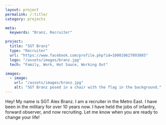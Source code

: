 ```yaml
---
layout: project
permalink: /:title/
category: projects

meta:
  keywords: "Branz, Recruiter"

project:
  title: "SGT Branz"
  type: "Recruiter"
  url: "https://www.facebook.com/profile.php?id=100010627093085"
  logo: "/assets/images/branz.jpg"
  tech: "Family, Work, Hot Sauce, Working Out"

images:
  - image:
    url: "/assets/images/branz.jpg"
    alt: "SGT Branz posed in a chair with the flag in the background."
---
```

<p>Hey! My name is SGT Alex Branz. I am a recruiter in the Metro East. I have been in the military for over 10 years now. I have held the jobs of infantry, forward observer, and now recruiting. Let me know when you are ready to change your life!</p>